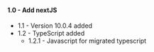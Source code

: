 #### 1.0 - Add nextJS
- 1.1 - Version 10.0.4 added
- 1.2 - TypeScript added
    - 1.2.1 - Javascript for migrated typescript